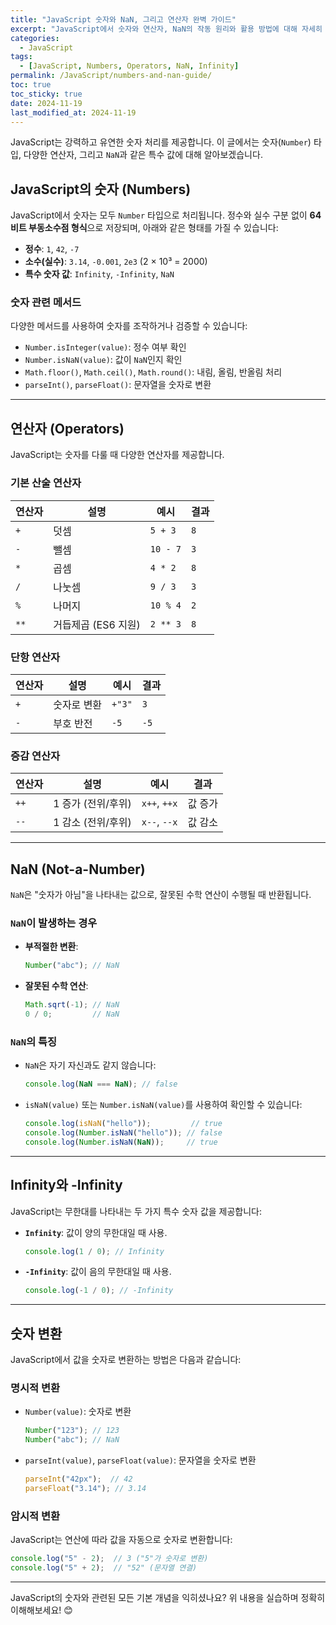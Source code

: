 ```yaml
---
title: "JavaScript 숫자와 NaN, 그리고 연산자 완벽 가이드"
excerpt: "JavaScript에서 숫자와 연산자, NaN의 작동 원리와 활용 방법에 대해 자세히 알아봅니다."
categories:
  - JavaScript
tags:
  - [JavaScript, Numbers, Operators, NaN, Infinity]
permalink: /JavaScript/numbers-and-nan-guide/
toc: true
toc_sticky: true
date: 2024-11-19
last_modified_at: 2024-11-19
---
```


JavaScript는 강력하고 유연한 숫자 처리를 제공합니다. 이 글에서는 숫자(`Number`) 타입, 다양한 연산자, 그리고 `NaN`과 같은 특수 값에 대해 알아보겠습니다.

## JavaScript의 숫자 (Numbers)
JavaScript에서 숫자는 모두 `Number` 타입으로 처리됩니다. 정수와 실수 구분 없이 **64비트 부동소수점 형식**으로 저장되며, 아래와 같은 형태를 가질 수 있습니다:

- **정수**: `1`, `42`, `-7`
- **소수(실수)**: `3.14`, `-0.001`, `2e3` (2 × 10³ = 2000)
- **특수 숫자 값**: `Infinity`, `-Infinity`, `NaN`

### 숫자 관련 메서드
다양한 메서드를 사용하여 숫자를 조작하거나 검증할 수 있습니다:
- `Number.isInteger(value)`: 정수 여부 확인
- `Number.isNaN(value)`: 값이 `NaN`인지 확인
- `Math.floor()`, `Math.ceil()`, `Math.round()`: 내림, 올림, 반올림 처리
- `parseInt()`, `parseFloat()`: 문자열을 숫자로 변환

---

## 연산자 (Operators)
JavaScript는 숫자를 다룰 때 다양한 연산자를 제공합니다.

### 기본 산술 연산자
| 연산자  | 설명                  | 예시              | 결과   |
|--------|-----------------------|-------------------|--------|
| `+`    | 덧셈                  | `5 + 3`           | `8`    |
| `-`    | 뺄셈                  | `10 - 7`          | `3`    |
| `*`    | 곱셈                  | `4 * 2`           | `8`    |
| `/`    | 나눗셈                | `9 / 3`           | `3`    |
| `%`    | 나머지                | `10 % 4`          | `2`    |
| `**`   | 거듭제곱 (ES6 지원)   | `2 ** 3`          | `8`    |

### 단항 연산자
| 연산자  | 설명                  | 예시             | 결과  |
|--------|-----------------------|------------------|-------|
| `+`    | 숫자로 변환           | `+"3"`           | `3`   |
| `-`    | 부호 반전             | `-5`             | `-5`  |

### 증감 연산자
| 연산자  | 설명                  | 예시              | 결과   |
|--------|-----------------------|-------------------|--------|
| `++`   | 1 증가 (전위/후위)    | `x++`, `++x`      | 값 증가 |
| `--`   | 1 감소 (전위/후위)    | `x--`, `--x`      | 값 감소 |

---

## NaN (Not-a-Number)
`NaN`은 "숫자가 아님"을 나타내는 값으로, 잘못된 수학 연산이 수행될 때 반환됩니다.

### `NaN`이 발생하는 경우
- **부적절한 변환**:
  ```js
  Number("abc"); // NaN
  ```
- **잘못된 수학 연산**:
  ```js
  Math.sqrt(-1); // NaN
  0 / 0;         // NaN
  ```

### `NaN`의 특징
- `NaN`은 자기 자신과도 같지 않습니다:
  ```js
  console.log(NaN === NaN); // false
  ```
- `isNaN(value)` 또는 `Number.isNaN(value)`를 사용하여 확인할 수 있습니다:
  ```js
  console.log(isNaN("hello"));         // true
  console.log(Number.isNaN("hello")); // false
  console.log(Number.isNaN(NaN));     // true
  ```

---

## Infinity와 -Infinity
JavaScript는 무한대를 나타내는 두 가지 특수 숫자 값을 제공합니다:
- **`Infinity`**: 값이 양의 무한대일 때 사용.
  ```js
  console.log(1 / 0); // Infinity
  ```
- **`-Infinity`**: 값이 음의 무한대일 때 사용.
  ```js
  console.log(-1 / 0); // -Infinity
  ```

---

## 숫자 변환
JavaScript에서 값을 숫자로 변환하는 방법은 다음과 같습니다:

### 명시적 변환
- `Number(value)`: 숫자로 변환
  ```js
  Number("123"); // 123
  Number("abc"); // NaN
  ```
- `parseInt(value)`, `parseFloat(value)`: 문자열을 숫자로 변환
  ```js
  parseInt("42px");  // 42
  parseFloat("3.14"); // 3.14
  ```

### 암시적 변환
JavaScript는 연산에 따라 값을 자동으로 숫자로 변환합니다:
  ```js
  console.log("5" - 2);  // 3 ("5"가 숫자로 변환)
  console.log("5" + 2);  // "52" (문자열 연결)
  ```

---

JavaScript의 숫자와 관련된 모든 기본 개념을 익히셨나요? 위 내용을 실습하며 정확히 이해해보세요! 😊
